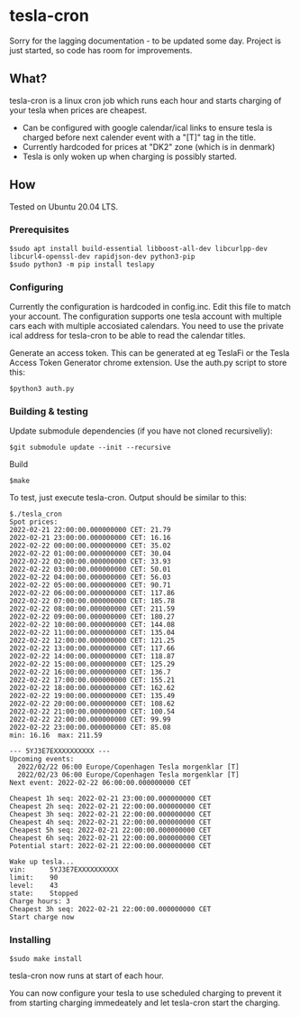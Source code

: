 # tesla-cron

Sorry for the lagging documentation - to be updated some day.
Project is just started, so code has room for improvements.  

## What?

tesla-cron is a linux cron job which runs each hour and starts charging of your tesla when prices are cheapest.

- Can be configured with google calendar/ical links to ensure tesla is charged before next calender event with a "[T]" tag in the title.
- Currently hardcoded for prices at "DK2" zone (which is in denmark)
- Tesla is only woken up when charging is possibly started.

## How

Tested on Ubuntu 20.04 LTS.

### Prerequisites

```
$sudo apt install build-essential libboost-all-dev libcurlpp-dev libcurl4-openssl-dev rapidjson-dev python3-pip
$sudo python3 -m pip install teslapy
```

### Configuring
Currently the configuration is hardcoded in config.inc. Edit this file to match your account. The configuration supports one tesla account with multiple cars each with multiple accosiated calendars. You need to use the private ical address for tesla-cron to be able to read the calendar titles.

Generate an access token. This can be generated at eg TeslaFi or the Tesla Access Token Generator chrome extension. Use the auth.py script to store this:
```
$python3 auth.py
```

### Building & testing

Update submodule dependencies (if you have not cloned recursiveliy):
```
$git submodule update --init --recursive
```

Build
```
$make
```

To test, just execute tesla-cron. Output should be similar to this:
```
$./tesla_cron
Spot prices:
2022-02-21 22:00:00.000000000 CET: 21.79
2022-02-21 23:00:00.000000000 CET: 16.16
2022-02-22 00:00:00.000000000 CET: 35.02
2022-02-22 01:00:00.000000000 CET: 30.04
2022-02-22 02:00:00.000000000 CET: 33.93
2022-02-22 03:00:00.000000000 CET: 50.01
2022-02-22 04:00:00.000000000 CET: 56.03
2022-02-22 05:00:00.000000000 CET: 90.71
2022-02-22 06:00:00.000000000 CET: 117.86
2022-02-22 07:00:00.000000000 CET: 185.78
2022-02-22 08:00:00.000000000 CET: 211.59
2022-02-22 09:00:00.000000000 CET: 180.27
2022-02-22 10:00:00.000000000 CET: 144.08
2022-02-22 11:00:00.000000000 CET: 135.04
2022-02-22 12:00:00.000000000 CET: 121.25
2022-02-22 13:00:00.000000000 CET: 117.66
2022-02-22 14:00:00.000000000 CET: 118.87
2022-02-22 15:00:00.000000000 CET: 125.29
2022-02-22 16:00:00.000000000 CET: 136.7
2022-02-22 17:00:00.000000000 CET: 155.21
2022-02-22 18:00:00.000000000 CET: 162.62
2022-02-22 19:00:00.000000000 CET: 135.49
2022-02-22 20:00:00.000000000 CET: 108.62
2022-02-22 21:00:00.000000000 CET: 100.54
2022-02-22 22:00:00.000000000 CET: 99.99
2022-02-22 23:00:00.000000000 CET: 85.08
min: 16.16  max: 211.59

--- 5YJ3E7EXXXXXXXXXX ---
Upcoming events:
  2022/02/22 06:00 Europe/Copenhagen Tesla morgenklar [T]
  2022/02/23 06:00 Europe/Copenhagen Tesla morgenklar [T]
Next event: 2022-02-22 06:00:00.000000000 CET

Cheapest 1h seq: 2022-02-21 23:00:00.000000000 CET
Cheapest 2h seq: 2022-02-21 22:00:00.000000000 CET
Cheapest 3h seq: 2022-02-21 22:00:00.000000000 CET
Cheapest 4h seq: 2022-02-21 22:00:00.000000000 CET
Cheapest 5h seq: 2022-02-21 22:00:00.000000000 CET
Cheapest 6h seq: 2022-02-21 22:00:00.000000000 CET
Potential start: 2022-02-21 22:00:00.000000000 CET

Wake up tesla...
vin:      5YJ3E7EXXXXXXXXXX
limit:    90
level:    43
state:    Stopped
Charge hours: 3
Cheapest 3h seq: 2022-02-21 22:00:00.000000000 CET
Start charge now
```

### Installing
```
$sudo make install
```

tesla-cron now runs at start of each hour.

You can now configure your tesla to use scheduled charging to prevent it from starting charging immedeately and let tesla-cron start the charging.
